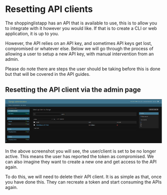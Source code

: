 # Resetting API clients

The shoppinglistapp has an API that is available to use, this is to allow you to integrate with it however you would like. If that is to create a CLI or web application, it is up to you.

However, the API relies on an API key, and sometimes API keys get lost, compromised or whatever else. Below we will go through the process of allowing a user to setup a new API key, with manual intervention from an admin.

Please do note there are steps the user should be taking before this is done but that will be covered in the API guides.

## Resetting the API client via the admin page

![Admin Page for API clients](./assets/image.png)

In the above screenshot you will see, the user/client is set to be no longer active. This means the user has reported the token as compromised. We can also imagine they want to create a new one and get access to the API again.

To do this, we will need to delete their API client. It is as simple as that, once you have done this. They can recreate a token and start consuming the APIs again.
